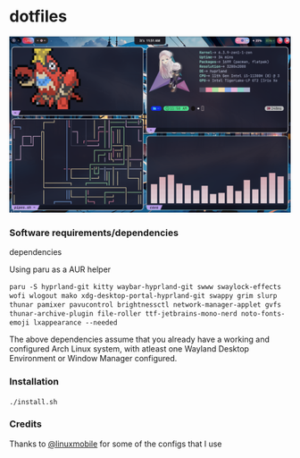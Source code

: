 # dotfiles

![alt text](images/rice.png "Rice")

### Software requirements/dependencies

dependencies

Using paru as a AUR helper
```
paru -S hyprland-git kitty waybar-hyprland-git swww swaylock-effects wofi wlogout mako xdg-desktop-portal-hyprland-git swappy grim slurp thunar pamixer pavucontrol brightnessctl network-manager-applet gvfs thunar-archive-plugin file-roller ttf-jetbrains-mono-nerd noto-fonts-emoji lxappearance --needed
```
The above dependencies assume that you already have a working and configured Arch Linux system, with atleast one Wayland Desktop Environment or Window Manager configured.

### Installation
`./install.sh`

### Credits
Thanks to [@linuxmobile](https://github.com/linuxmobile) for some of the configs that I use
